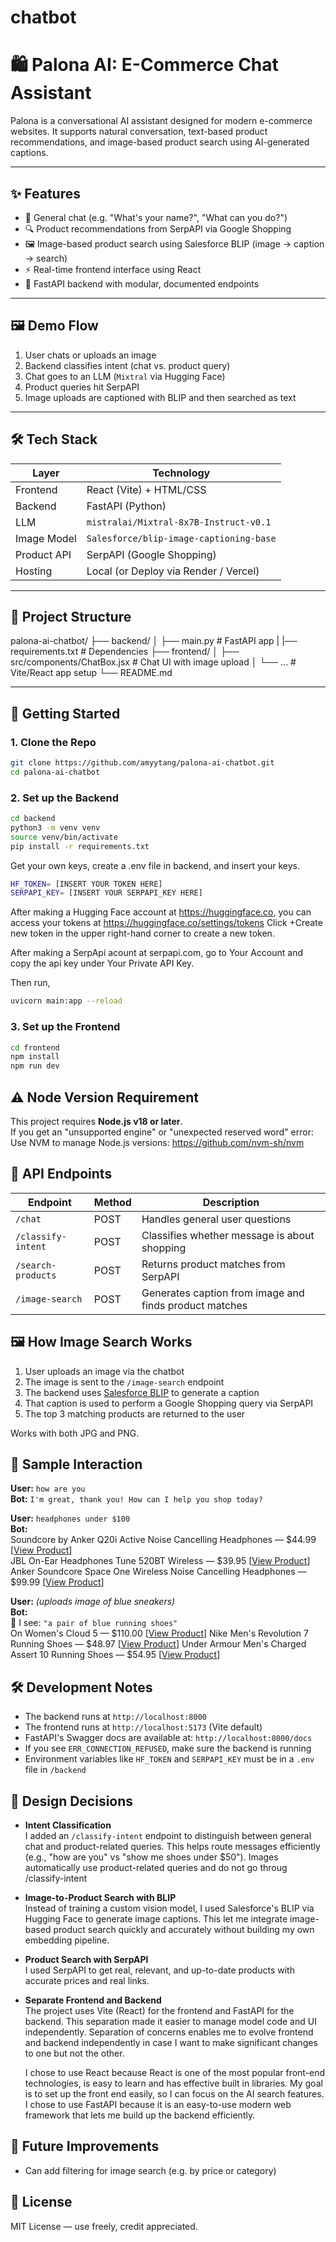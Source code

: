 # chatbot
# 🛍️ Palona AI: E-Commerce Chat Assistant

Palona is a conversational AI assistant designed for modern e-commerce websites. It supports natural conversation, text-based product recommendations, and image-based product search using AI-generated captions.

---

## ✨ Features

- 💬 General chat (e.g. "What's your name?", "What can you do?")
- 🔍 Product recommendations from SerpAPI via Google Shopping
- 🖼️ Image-based product search using Salesforce BLIP (image → caption → search)
- ⚡ Real-time frontend interface using React
- 🔧 FastAPI backend with modular, documented endpoints

---

## 🖼️ Demo Flow

1. User chats or uploads an image
2. Backend classifies intent (chat vs. product query)
3. Chat goes to an LLM (`Mixtral` via Hugging Face)
4. Product queries hit SerpAPI
5. Image uploads are captioned with BLIP and then searched as text

---

## 🛠️ Tech Stack

| Layer       | Technology                              |
|-------------|-----------------------------------------|
| Frontend    | React (Vite) + HTML/CSS                 |
| Backend     | FastAPI (Python)                        |
| LLM         | `mistralai/Mixtral-8x7B-Instruct-v0.1`  |
| Image Model | `Salesforce/blip-image-captioning-base`|
| Product API | SerpAPI (Google Shopping)               |
| Hosting     | Local (or Deploy via Render / Vercel)   |

---

## 📁 Project Structure

palona-ai-chatbot/
├── backend/
│ ├── main.py # FastAPI app
| |── requirements.txt # Dependencies
├── frontend/
│ ├── src/components/ChatBox.jsx # Chat UI with image upload
│ └── ... # Vite/React app setup
└── README.md


---

## 🚀 Getting Started

### 1. Clone the Repo

```bash
git clone https://github.com/amyytang/palona-ai-chatbot.git
cd palona-ai-chatbot
```

### 2. Set up the Backend

```bash
cd backend
python3 -m venv venv
source venv/bin/activate
pip install -r requirements.txt

```
Get your own keys, create a .env file in backend, and insert your keys.
```bash
HF_TOKEN= [INSERT YOUR TOKEN HERE]
SERPAPI_KEY= [INSERT YOUR SERPAPI_KEY HERE]
```
After making a Hugging Face account at https://huggingface.co, you can access your tokens at https://huggingface.co/settings/tokens
Click +Create new token in the upper right-hand corner to create a new token.

After making a SerpApi acount at serpapi.com, go to Your Account and copy the api key under Your Private API Key.

Then run,
```bash
uvicorn main:app --reload
```
### 3. Set up the Frontend
```bash
cd frontend
npm install
npm run dev

```
## ⚠️ Node Version Requirement

This project requires **Node.js v18 or later**.  
If you get an "unsupported engine" or "unexpected reserved word" error: 
Use NVM to manage Node.js versions: https://github.com/nvm-sh/nvm

## 🧠 API Endpoints

| Endpoint            | Method | Description                           |
|---------------------|--------|---------------------------------------|
| `/chat`             | POST   | Handles general user questions        |
| `/classify-intent`  | POST   | Classifies whether message is about shopping |
| `/search-products`  | POST   | Returns product matches from SerpAPI  |
| `/image-search`     | POST   | Generates caption from image and finds product matches |

## 🖼️ How Image Search Works

1. User uploads an image via the chatbot
2. The image is sent to the `/image-search` endpoint
3. The backend uses [Salesforce BLIP](https://huggingface.co/Salesforce/blip-image-captioning-base) to generate a caption
4. That caption is used to perform a Google Shopping query via SerpAPI
5. The top 3 matching products are returned to the user

Works with both JPG and PNG.

## 💬 Sample Interaction

**User:** `how are you`  
**Bot:** `I'm great, thank you! How can I help you shop today?`

**User:** `headphones under $100`  
**Bot:**  
Soundcore by Anker Q20i Active Noise Cancelling Headphones — $44.99 [<a href="https://www.google.com/shopping/product/15650450647653032436?gl=us" target="_blank"><u>View Product</u></a>]  
JBL On-Ear Headphones Tune 520BT Wireless — $39.95 [<a href="https://www.google.com/shopping/product/1652652966213390992?gl=us" target="_blank"><u>View Product</u></a>]  
Anker Soundcore Space One Wireless Noise Cancelling Headphones — $99.99 [<a href="https://www.google.com/shopping/product/2603543617841055287?gl=us" target="_blank"><u>View Product</u></a>]

**User:** *(uploads image of blue sneakers)*  
**Bot:**  
🧠 I see: `"a pair of blue running shoes"`  
On Women's Cloud 5 — $110.00 [<a href="https://www.google.com/shopping/product/16291363849044822863?gl=us" target="_blank"><u>View Product</u></a>]
Nike Men's Revolution 7 Running Shoes — $48.97 [<a href="https://www.google.com/shopping/product/3332658191799895157?gl=us" target="_blank"><u>View Product</u></a>]
Under Armour Men's Charged Assert 10 Running Shoes — $54.95 [<a href="https://www.google.com/shopping/product/921836573638826032?gl=us" target="_blank"><u>View Product</u></a>]

## 🛠️ Development Notes

- The backend runs at `http://localhost:8000`
- The frontend runs at `http://localhost:5173` (Vite default)
- FastAPI's Swagger docs are available at: `http://localhost:8000/docs`
- If you see `ERR_CONNECTION_REFUSED`, make sure the backend is running
- Environment variables like `HF_TOKEN` and `SERPAPI_KEY` must be in a `.env` file in `/backend`

## 🧠 Design Decisions

- **Intent Classification**  
  I added an `/classify-intent` endpoint to distinguish between general chat and product-related queries. This helps route messages efficiently (e.g., "how are you" vs "show me shoes under $50"). Images automatically use product-related queries and do not go throug /classify-intent

- **Image-to-Product Search with BLIP**  
  Instead of training a custom vision model, I used Salesforce's BLIP via Hugging Face to generate image captions. This let me integrate image-based product search quickly and accurately without building my own embedding pipeline.

- **Product Search with SerpAPI**  
  I used SerpAPI to get real, relevant, and up-to-date products with accurate prices and real links.

- **Separate Frontend and Backend**  
  The project uses Vite (React) for the frontend and FastAPI for the backend. This separation made it easier to manage model code and UI independently. Separation of concerns enables me to evolve frontend and backend independently in case I want to make significant changes to one but not the other.
  
  I chose to use React because React is one of the most popular front-end technologies, is easy to learn and has effective built in libraries. My goal is to set up the front end easily, so I can focus on the AI search features. I chose to use FastAPI because it is an easy-to-use modern web framework that lets me build up the backend efficiently.


## 🔮 Future Improvements

- Can add filtering for image search (e.g. by price or category)

## 📌 License

MIT License — use freely, credit appreciated.


